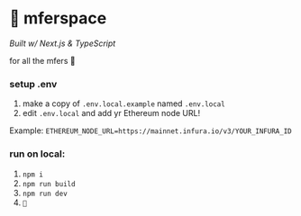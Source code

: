 # 🙂 mferspace

_Built w/ Next.js & TypeScript_

for all the mfers 🤝

### setup .env

1. make a copy of `.env.local.example` named `.env.local`
1. edit `.env.local` and add yr Ethereum node URL!

Example: `ETHEREUM_NODE_URL=https://mainnet.infura.io/v3/YOUR_INFURA_ID`

### run on local:

1. `npm i`
1. `npm run build`
1. `npm run dev`
1. `🙂`
